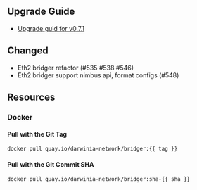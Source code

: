 

## Upgrade Guide
- [Upgrade guid for v0.7.1](https://github.com/darwinia-network/bridger/issues/547)

## Changed

- Eth2 bridger refactor (#535 #538 #546)
- Eth2 bridger support nimbus api, format configs (#548)

## Resources

### Docker

#### Pull with the Git Tag

```docker
docker pull quay.io/darwinia-network/bridger:{{ tag }}
```

#### Pull with the Git Commit SHA

```docker
docker pull quay.io/darwinia-network/bridger:sha-{{ sha }}
```
